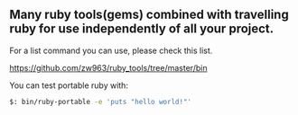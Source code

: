 ## Many ruby tools(gems) combined with travelling ruby for use independently of all your project.

For a list command you can use, please check this list.

https://github.com/zw963/ruby_tools/tree/master/bin

You can test portable ruby with:

```sh
$: bin/ruby-portable -e 'puts "hello world!"'
```
